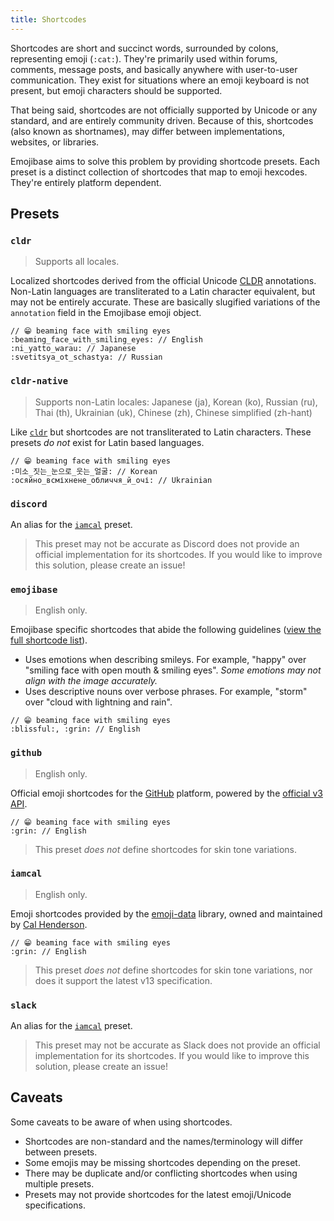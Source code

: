 ```yaml
---
title: Shortcodes
---
```


Shortcodes are short and succinct words, surrounded by colons, representing emoji (`:cat:`). They're
primarily used within forums, comments, message posts, and basically anywhere with user-to-user
communication. They exist for situations where an emoji keyboard is not present, but emoji
characters should be supported.

That being said, shortcodes are not officially supported by Unicode or any standard, and are
entirely community driven. Because of this, shortcodes (also known as shortnames), may differ
between implementations, websites, or libraries.

Emojibase aims to solve this problem by providing shortcode presets. Each preset is a distinct
collection of shortcodes that map to emoji hexcodes. They're entirely platform dependent.

## Presets

### `cldr`

> Supports all locales.

Localized shortcodes derived from the official Unicode [CLDR][cldr] annotations. Non-Latin languages
are transliterated to a Latin character equivalent, but may not be entirely accurate. These are
basically slugified variations of the `annotation` field in the Emojibase emoji object.

```
// 😁 beaming face with smiling eyes
:beaming_face_with_smiling_eyes: // English
:ni_yatto_warau: // Japanese
:svetitsya_ot_schastya: // Russian
```

### `cldr-native`

> Supports non-Latin locales: Japanese (ja), Korean (ko), Russian (ru), Thai (th), Ukrainian (uk),
> Chinese (zh), Chinese simplified (zh-hant)

Like [`cldr`](#cldr) but shortcodes are not transliterated to Latin characters. These presets _do
not_ exist for Latin based languages.

```
// 😁 beaming face with smiling eyes
:미소_짓는_눈으로_웃는_얼굴: // Korean
:осяйно_всміхнене_обличчя_й_очі: // Ukrainian
```

### `discord`

An alias for the [`iamcal`](#iamcal) preset.

> This preset may not be accurate as Discord does not provide an official implementation for its
> shortcodes. If you would like to improve this solution, please create an issue!

### `emojibase`

> English only.

Emojibase specific shortcodes that abide the following guidelines
([view the full shortcode list](https://github.com/milesj/emojibase/blob/master/packages/generator/src/resources/shortcodes.ts)).

- Uses emotions when describing smileys. For example, "happy" over "smiling face with open mouth &
  smiling eyes". _Some emotions may not align with the image accurately._
- Uses descriptive nouns over verbose phrases. For example, "storm" over "cloud with lightning and
  rain".

```
// 😁 beaming face with smiling eyes
:blissful:, :grin: // English
```

### `github`

> English only.

Official emoji shortcodes for the [GitHub](https://github.com) platform, powered by the
[official v3 API](https://api.github.com/emojis).

```
// 😁 beaming face with smiling eyes
:grin: // English
```

> This preset _does not_ define shortcodes for skin tone variations.

### `iamcal`

> English only.

Emoji shortcodes provided by the [emoji-data](https://github.com/iamcal/emoji-data) library, owned
and maintained by [Cal Henderson](https://github.com/iamcal).

```
// 😁 beaming face with smiling eyes
:grin: // English
```

> This preset _does not_ define shortcodes for skin tone variations, nor does it support the latest
> v13 specification.

### `slack`

An alias for the [`iamcal`](#iamcal) preset.

> This preset may not be accurate as Slack does not provide an official implementation for its
> shortcodes. If you would like to improve this solution, please create an issue!

## Caveats

Some caveats to be aware of when using shortcodes.

- Shortcodes are non-standard and the names/terminology will differ between presets.
- Some emojis may be missing shortcodes depending on the preset.
- There may be duplicate and/or conflicting shortcodes when using multiple presets.
- Presets may not provide shortcodes for the latest emoji/Unicode specifications.

[cldr]: http://cldr.unicode.org/index/downloads/cldr-37
